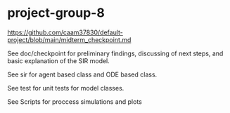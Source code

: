 # project-group-8

https://github.com/caam37830/default-project/blob/main/midterm_checkpoint.md

See doc/checkpoint for preliminary findings, discussing of next steps, and basic explanation of the SIR model. 

See sir for agent based class and ODE based class.

See test for unit tests for model classes.

See Scripts for proccess simulations and plots
